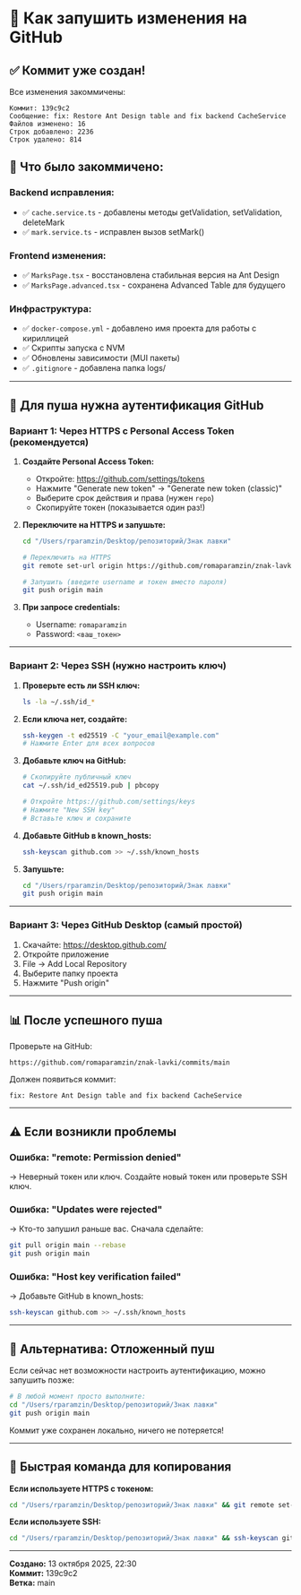# 🚀 Как запушить изменения на GitHub

## ✅ Коммит уже создан!

Все изменения закоммичены:

```
Коммит: 139c9c2
Сообщение: fix: Restore Ant Design table and fix backend CacheService
Файлов изменено: 16
Строк добавлено: 2236
Строк удалено: 814
```

## 📝 Что было закоммичено:

### Backend исправления:

- ✅ `cache.service.ts` - добавлены методы getValidation, setValidation, deleteMark
- ✅ `mark.service.ts` - исправлен вызов setMark()

### Frontend изменения:

- ✅ `MarksPage.tsx` - восстановлена стабильная версия на Ant Design
- ✅ `MarksPage.advanced.tsx` - сохранена Advanced Table для будущего

### Инфраструктура:

- ✅ `docker-compose.yml` - добавлено имя проекта для работы с кириллицей
- ✅ Скрипты запуска с NVM
- ✅ Обновлены зависимости (MUI пакеты)
- ✅ `.gitignore` - добавлена папка logs/

---

## 🔑 Для пуша нужна аутентификация GitHub

### Вариант 1: Через HTTPS с Personal Access Token (рекомендуется)

1. **Создайте Personal Access Token:**
   - Откройте: https://github.com/settings/tokens
   - Нажмите "Generate new token" → "Generate new token (classic)"
   - Выберите срок действия и права (нужен `repo`)
   - Скопируйте токен (показывается один раз!)

2. **Переключите на HTTPS и запушьте:**

   ```bash
   cd "/Users/rparamzin/Desktop/репозиторий/Знак лавки"

   # Переключить на HTTPS
   git remote set-url origin https://github.com/romaparamzin/znak-lavki.git

   # Запушить (введите username и токен вместо пароля)
   git push origin main
   ```

3. **При запросе credentials:**
   - Username: `romaparamzin`
   - Password: `<ваш_токен>`

---

### Вариант 2: Через SSH (нужно настроить ключ)

1. **Проверьте есть ли SSH ключ:**

   ```bash
   ls -la ~/.ssh/id_*
   ```

2. **Если ключа нет, создайте:**

   ```bash
   ssh-keygen -t ed25519 -C "your_email@example.com"
   # Нажмите Enter для всех вопросов
   ```

3. **Добавьте ключ на GitHub:**

   ```bash
   # Скопируйте публичный ключ
   cat ~/.ssh/id_ed25519.pub | pbcopy

   # Откройте https://github.com/settings/keys
   # Нажмите "New SSH key"
   # Вставьте ключ и сохраните
   ```

4. **Добавьте GitHub в known_hosts:**

   ```bash
   ssh-keyscan github.com >> ~/.ssh/known_hosts
   ```

5. **Запушьте:**
   ```bash
   cd "/Users/rparamzin/Desktop/репозиторий/Знак лавки"
   git push origin main
   ```

---

### Вариант 3: Через GitHub Desktop (самый простой)

1. Скачайте: https://desktop.github.com/
2. Откройте приложение
3. File → Add Local Repository
4. Выберите папку проекта
5. Нажмите "Push origin"

---

## 📊 После успешного пуша

Проверьте на GitHub:

```
https://github.com/romaparamzin/znak-lavki/commits/main
```

Должен появиться коммит:

```
fix: Restore Ant Design table and fix backend CacheService
```

---

## ⚠️ Если возникли проблемы

### Ошибка: "remote: Permission denied"

→ Неверный токен или ключ. Создайте новый токен или проверьте SSH ключ.

### Ошибка: "Updates were rejected"

→ Кто-то запушил раньше вас. Сначала сделайте:

```bash
git pull origin main --rebase
git push origin main
```

### Ошибка: "Host key verification failed"

→ Добавьте GitHub в known_hosts:

```bash
ssh-keyscan github.com >> ~/.ssh/known_hosts
```

---

## 🔄 Альтернатива: Отложенный пуш

Если сейчас нет возможности настроить аутентификацию, можно запушить позже:

```bash
# В любой момент просто выполните:
cd "/Users/rparamzin/Desktop/репозиторий/Знак лавки"
git push origin main
```

Коммит уже сохранен локально, ничего не потеряется!

---

## 📝 Быстрая команда для копирования

**Если используете HTTPS с токеном:**

```bash
cd "/Users/rparamzin/Desktop/репозиторий/Знак лавки" && git remote set-url origin https://github.com/romaparamzin/znak-lavki.git && git push origin main
```

**Если используете SSH:**

```bash
cd "/Users/rparamzin/Desktop/репозиторий/Знак лавки" && ssh-keyscan github.com >> ~/.ssh/known_hosts && git push origin main
```

---

**Создано:** 13 октября 2025, 22:30  
**Коммит:** 139c9c2  
**Ветка:** main
